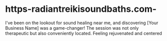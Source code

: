 # https-radiantreikisoundbaths.com-
I've been on the lookout for sound healing near me, and discovering [Your Business Name] was a game-changer! The session was not only therapeutic but also conveniently located. Feeling rejuvenated and centered
